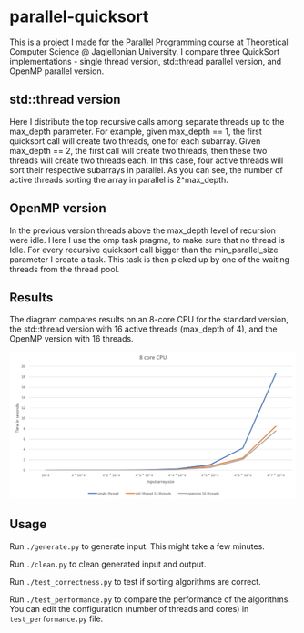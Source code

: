 # parallel-quicksort

This is a project I made for the Parallel Programming course at Theoretical Computer Science @ Jagiellonian University. I compare three QuickSort implementations - single thread version, std::thread parallel version, and OpenMP parallel version.

## std::thread version
Here I distribute the top recursive calls among separate threads up to the max_depth parameter.
For example, given max_depth == 1, the first quicksort call will create two threads, one for each subarray.
Given max_depth == 2, the first call will create two threads, then these two threads will create two threads each. In this case, four active threads will sort their respective subarrays in parallel.
As you can see, the number of active threads sorting the array in parallel is 2^max_depth.

## OpenMP version
In the previous version threads above the max_depth level of recursion were idle. Here I use the omp task pragma, to make sure that no thread is Idle.
For every recursive quicksort call bigger than the min_parallel_size parameter I create a task. This task is then picked up by one of the waiting threads from the thread pool.

## Results
The diagram compares results on an 8-core CPU for the standard version, the std::thread version with 16 active threads (max_depth of 4), and the OpenMP version with 16 threads.

![Results Image](images/8_core_result.png)

## Usage

Run `./generate.py` to generate input. This might take a few minutes.

Run `./clean.py` to clean generated input and output.

Run `./test_correctness.py` to test if sorting algorithms are correct.

Run `./test_performance.py` to compare the performance of the algorithms.
You can edit the configuration (number of threads and cores) in `test_performance.py` file.